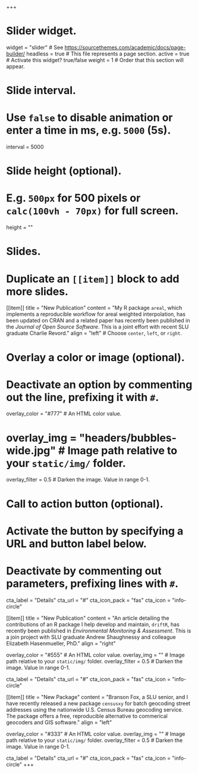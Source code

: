 +++
# Slider widget.
widget = "slider"  # See https://sourcethemes.com/academic/docs/page-builder/
headless = true  # This file represents a page section.
active = true  # Activate this widget? true/false
weight = 1  # Order that this section will appear.

# Slide interval.
# Use `false` to disable animation or enter a time in ms, e.g. `5000` (5s).
interval = 5000

# Slide height (optional).
# E.g. `500px` for 500 pixels or `calc(100vh - 70px)` for full screen.
height = ""

# Slides.
# Duplicate an `[[item]]` block to add more slides.
[[item]]
  title = "New Publication"
  content = "My R package `areal`, which implements a reproducible workflow for areal weighted interpolation, has been updated on CRAN and a related paper has recently been published in the *Journal of Open Source Software*. This is a joint effort with recent SLU graduate Charlie Revord."
  align = "left"  # Choose `center`, `left`, or `right`.

  # Overlay a color or image (optional).
  #   Deactivate an option by commenting out the line, prefixing it with `#`.
  overlay_color = "#777"  # An HTML color value.
  # overlay_img = "headers/bubbles-wide.jpg"  # Image path relative to your `static/img/` folder.
  overlay_filter = 0.5  # Darken the image. Value in range 0-1.

  # Call to action button (optional).
  #   Activate the button by specifying a URL and button label below.
  #   Deactivate by commenting out parameters, prefixing lines with `#`.
  cta_label = "Details"
  cta_url = "#"
  cta_icon_pack = "fas"
  cta_icon = "info-circle"

[[item]]
  title = "New Publication"
  content = "An article detailing the contributions of an R package I help develop and maintain, `driftR`, has recently been published in *Environmental Monitoring & Assessment*. This is a join project with SLU graduate Andrew Shaughnessy and colleague Elizabeth Hasenmueller, PhD."
  align = "right"

  overlay_color = "#555"  # An HTML color value.
  overlay_img = ""  # Image path relative to your `static/img/` folder.
  overlay_filter = 0.5  # Darken the image. Value in range 0-1.

  cta_label = "Details"
  cta_url = "#"
  cta_icon_pack = "fas"
  cta_icon = "info-circle"

[[item]]
  title = "New Package"
  content = "Branson Fox, a SLU senior, and I have recently released a new package `censusxy` for batch geocoding street addresses using the nationwide U.S. Census Bureau geocoding service. The package offers a free, reproducible alternative to commerical geocoders and GIS software."
  align = "left"

  overlay_color = "#333"  # An HTML color value.
  overlay_img = ""  # Image path relative to your `static/img/` folder.
  overlay_filter = 0.5  # Darken the image. Value in range 0-1.
  
  cta_label = "Details"
  cta_url = "#"
  cta_icon_pack = "fas"
  cta_icon = "info-circle"
+++
